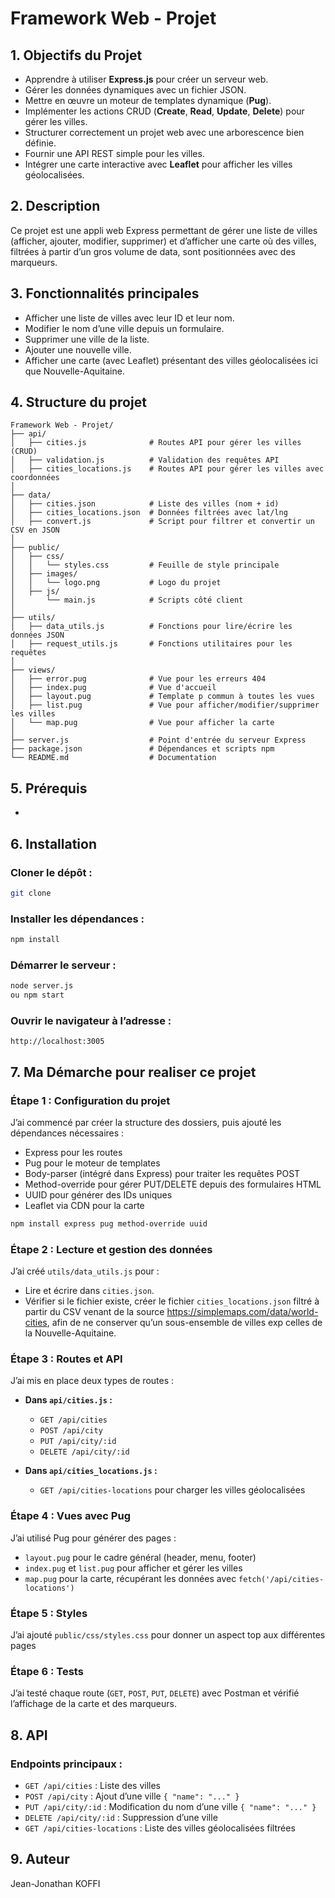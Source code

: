 # Framework Web - Projet

## **1. Objectifs du Projet**

- Apprendre à utiliser **Express.js** pour créer un serveur web.
- Gérer les données dynamiques avec un fichier JSON.
- Mettre en œuvre un moteur de templates dynamique (**Pug**).
- Implémenter les actions CRUD (**Create**, **Read**, **Update**, **Delete**) pour gérer les villes.
- Structurer correctement un projet web avec une arborescence bien définie.
- Fournir une API REST simple pour les villes.
- Intégrer une carte interactive avec **Leaflet** pour afficher les villes géolocalisées.

## **2. Description**
Ce projet est une appli web Express permettant de gérer une liste de villes (afficher, ajouter, modifier, supprimer) et d’afficher une carte où des villes, filtrées à partir d’un gros volume de data, sont positionnées avec des marqueurs.

## **3. Fonctionnalités principales**
- Afficher une liste de villes avec leur ID et leur nom.
- Modifier le nom d’une ville depuis un formulaire.
- Supprimer une ville de la liste.
- Ajouter une nouvelle ville.
- Afficher une carte (avec Leaflet) présentant des villes géolocalisées ici que Nouvelle-Aquitaine.

## **4. Structure du projet**

```
Framework Web - Projet/
├── api/
│   ├── cities.js              # Routes API pour gérer les villes (CRUD)
│   ├── validation.js          # Validation des requêtes API
│   ├── cities_locations.js    # Routes API pour gérer les villes avec coordonnées
│
├── data/
│   ├── cities.json            # Liste des villes (nom + id)
│   ├── cities_locations.json  # Données filtrées avec lat/lng
│   ├── convert.js             # Script pour filtrer et convertir un CSV en JSON
│
├── public/
│   ├── css/
│   │   └── styles.css         # Feuille de style principale
│   ├── images/
│   │   └── logo.png           # Logo du projet
│   ├── js/
│       └── main.js            # Scripts côté client
│
├── utils/
│   ├── data_utils.js          # Fonctions pour lire/écrire les données JSON
│   ├── request_utils.js       # Fonctions utilitaires pour les requêtes
│
├── views/
│   ├── error.pug              # Vue pour les erreurs 404
│   ├── index.pug              # Vue d'accueil 
│   ├── layout.pug             # Template p commun à toutes les vues
│   ├── list.pug               # Vue pour afficher/modifier/supprimer les villes
│   └── map.pug                # Vue pour afficher la carte
│
├── server.js                  # Point d'entrée du serveur Express
├── package.json               # Dépendances et scripts npm
└── README.md                  # Documentation 
```

## **5. Prérequis**
- 

## **6. Installation**
### Cloner le dépôt :
```bash
git clone 

```
### Installer les dépendances :
```bash
npm install
```
### Démarrer le serveur :
```bash
node server.js
ou npm start 
```
### Ouvrir le navigateur à l’adresse :
```arduino
http://localhost:3005
```

## **7. Ma Démarche pour realiser ce projet**

### Étape 1 : Configuration du projet
J’ai commencé par créer la structure des dossiers, puis ajouté les dépendances nécessaires :

- Express pour les routes
- Pug pour le moteur de templates
- Body-parser (intégré dans Express) pour traiter les requêtes POST
- Method-override pour gérer PUT/DELETE depuis des formulaires HTML
- UUID pour générer des IDs uniques
- Leaflet via CDN pour la carte

```bash
npm install express pug method-override uuid
```

### Étape 2 : Lecture et gestion des données
J’ai créé `utils/data_utils.js` pour :

- Lire et écrire dans `cities.json`.
- Vérifier si le fichier existe, créer le fichier `cities_locations.json` filtré à partir du CSV venant de la source https://simplemaps.com/data/world-cities, afin de ne conserver qu’un sous-ensemble de villes exp celles de la Nouvelle-Aquitaine.

### Étape 3 : Routes et API
J’ai mis en place deux types de routes :

- **Dans `api/cities.js` :**
  - `GET /api/cities`
  - `POST /api/city`
  - `PUT /api/city/:id`
  - `DELETE /api/city/:id`

- **Dans `api/cities_locations.js` :**
  - `GET /api/cities-locations` pour charger les villes géolocalisées

### Étape 4 : Vues avec Pug
J’ai utilisé Pug pour générer des pages :

- `layout.pug` pour le cadre général (header, menu, footer)
- `index.pug` et `list.pug` pour afficher et gérer les villes
- `map.pug` pour la carte, récupérant les données avec `fetch('/api/cities-locations')`

### Étape 5 : Styles
J’ai ajouté `public/css/styles.css` pour donner un aspect top aux différentes pages

### Étape 6 : Tests
J’ai testé chaque route (`GET`, `POST`, `PUT`, `DELETE`) avec Postman et vérifié l’affichage de la carte et des marqueurs.

## **8. API**

### Endpoints principaux :
- `GET /api/cities` : Liste des villes
- `POST /api/city` : Ajout d’une ville `{ "name": "..." }`
- `PUT /api/city/:id` : Modification du nom d’une ville `{ "name": "..." }`
- `DELETE /api/city/:id` : Suppression d’une ville
- `GET /api/cities-locations` : Liste des villes géolocalisées filtrées

## **9. Auteur**
Jean-Jonathan KOFFI
